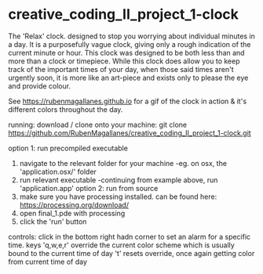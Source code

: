 # creative_coding_II_project_1-clock

The 'Relax' clock. designed to stop you worrying about individual minutes in a day. It is a purposefully vague clock, giving only a rough indication of the current minute or hour. This clock was designed to be both less than and more than a clock or timepiece. While this clock does allow you to keep track of the important times of your day, when those said times aren't urgently soon, it is more like an art-piece and exists only to please the eye and provide colour.

See https://rubenmagallanes.github.io for a gif of the clock in action & it's different colors throughout the day.

running: download / clone onto your machine: 
git clone https://github.com/RubenMagallanes/creative_coding_II_project_1-clock.git

option 1: run precompiled executable
  1. navigate to the relevant folder for your machine -eg. on osx, the 'application.osx/' folder 
  2. run relevant executable -continuing from example above, run 'application.app' 
option 2: run from source
  1. make sure you have processing installed. can be found here: https://processing.org/download/
  2. open final_1.pde with processing
  3. click the 'run' button

controls: click in the bottom right hadn corner to set an alarm for a specific time. 
          keys 'q,w,e,r' override the current color scheme which is usually bound to the current time of day
          't' resets override, once again getting color from current time of day
  
